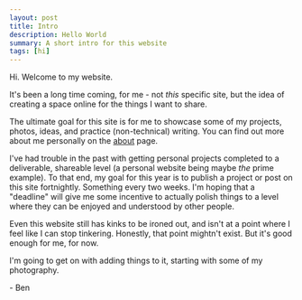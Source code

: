 ```yaml
---
layout: post
title: Intro
description: Hello World
summary: A short intro for this website
tags: [hi]
---
```


Hi.
Welcome to my website.

It's been a long time coming, for me - not *this* specific site, but the idea of creating a space online for the things I want to share.

The ultimate goal for this site is for me to showcase some of my projects, photos, ideas, and practice (non-technical) writing. You can find out more about me personally on the [about](/about) page.

I've had trouble in the past with getting personal projects completed to a deliverable, shareable level (a personal website being maybe *the* prime example). To that end, my goal for this year is to publish a project or post on this site fortnightly. Something every two weeks. I'm hoping that a "deadline" will give me some incentive to actually polish things to a level where they can be enjoyed and understood by other people.

Even this website still has kinks to be ironed out, and isn't at a point where I feel like I can stop tinkering. Honestly, that point mightn't exist. But it's good enough for me, for now.

 I'm going to get on with adding things to it, starting with some of my photography.

 \- Ben
